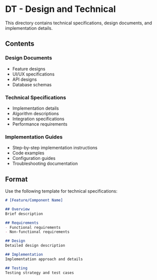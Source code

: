 # DT - Design and Technical

This directory contains technical specifications, design documents, and implementation details.

## Contents

### Design Documents
- Feature designs
- UI/UX specifications
- API designs
- Database schemas

### Technical Specifications
- Implementation details
- Algorithm descriptions
- Integration specifications
- Performance requirements

### Implementation Guides
- Step-by-step implementation instructions
- Code examples
- Configuration guides
- Troubleshooting documentation

## Format

Use the following template for technical specifications:
```markdown
# [Feature/Component Name]

## Overview
Brief description

## Requirements
- Functional requirements
- Non-functional requirements

## Design
Detailed design description

## Implementation
Implementation approach and details

## Testing
Testing strategy and test cases
```
